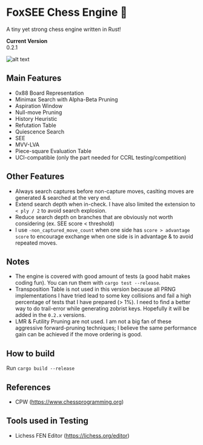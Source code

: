 # FoxSEE Chess Engine 🦊
A tiny yet strong chess engine written in Rust!  

**Current Version**  
0.2.1

![alt text](https://travis-ci.org/redsalmon91/FoxSEE.svg?branch=master)

## Main Features

- 0x88 Board Representation
- Minimax Search with Alpha-Beta Pruning
- Aspiration Window
- Null-move Pruning
- History Heuristic
- Refutation Table
- Quiescence Search
- SEE
- MVV-LVA
- Piece-square Evaluation Table
- UCI-compatible (only the part needed for CCRL testing/competition)

## Other Features

- Always search captures before non-capture moves, caslting moves are generated & searched at the very end.
- Extend search depth when in-check. I have also limited the extension to `< ply / 2` to avoid search explosion.
- Reduce search depth on branches that are obviously not worth considering (ex. SEE score < threshold)
- I use `-non_captured_move_count` when one side has `score > advantage score` to encourage exchange when one side is in advantage & to avoid repeated moves.

## Notes
- The engine is covered with good amount of tests (a good habit makes coding fun). You can run them with `cargo test --release`. 
- Transposition Table is not used in this version because all PRNG implementations I have tried lead to some key collisions and fail a high percentage of tests that I have prepared (> 1%). I need to find a better way to do trail-error while generating zobrist keys. Hopefully it will be added in the `0.2.x` versions.
- LMR & Futility Pruning are not used. I am not a big fan of these aggressive forward-pruning techniques; I believe the same performance gain can be achieved if the move ordering is good.

## How to build
Run `cargo build --release`

## References
- CPW (https://www.chessprogramming.org)

## Tools used in Testing
- Lichess FEN Editor (https://lichess.org/editor)

